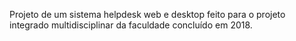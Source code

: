 Projeto de um sistema helpdesk web e desktop feito para o projeto integrado multidisciplinar da faculdade concluído em 2018.